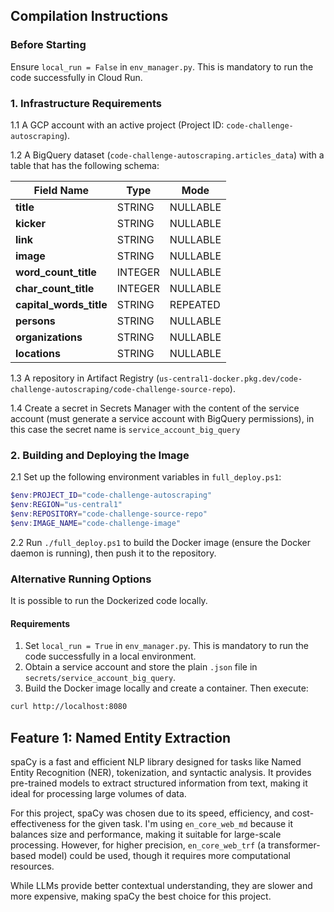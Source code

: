 ## Compilation Instructions

### Before Starting
Ensure `local_run = False` in `env_manager.py`. This is mandatory to run the code successfully in Cloud Run.

### 1. Infrastructure Requirements

1.1 A GCP account with an active project (Project ID: `code-challenge-autoscraping`).

1.2 A BigQuery dataset (`code-challenge-autoscraping.articles_data`) with a table that has the following schema:

| Field Name            | Type    | Mode     |
|-----------------------|---------|----------|
| **title**             | STRING  | NULLABLE |
| **kicker**            | STRING  | NULLABLE |
| **link**              | STRING  | NULLABLE |
| **image**             | STRING  | NULLABLE |
| **word_count_title**  | INTEGER | NULLABLE |
| **char_count_title**  | INTEGER | NULLABLE |
| **capital_words_title** | STRING  | REPEATED |
| **persons**           | STRING  | NULLABLE |
| **organizations**     | STRING  | NULLABLE |
| **locations**         | STRING  | NULLABLE |

1.3 A repository in Artifact Registry (`us-central1-docker.pkg.dev/code-challenge-autoscraping/code-challenge-source-repo`).

1.4 Create a secret in Secrets Manager with the content of the service account (must generate a service account with BigQuery permissions), in this case the secret name is `service_account_big_query`


### 2. Building and Deploying the Image

2.1 Set up the following environment variables in `full_deploy.ps1`:

```ps1
$env:PROJECT_ID="code-challenge-autoscraping"
$env:REGION="us-central1"
$env:REPOSITORY="code-challenge-source-repo"
$env:IMAGE_NAME="code-challenge-image"
```

2.2 Run `./full_deploy.ps1` to build the Docker image (ensure the Docker daemon is running), then push it to the repository.

### Alternative Running Options

It is possible to run the Dockerized code locally.

#### Requirements

1. Set `local_run = True` in `env_manager.py`. This is mandatory to run the code successfully in a local environment.
2. Obtain a service account and store the plain `.json` file in `secrets/service_account_big_query`.
3. Build the Docker image locally and create a container. Then execute:

```sh
curl http://localhost:8080
```

## Feature 1: Named Entity Extraction

spaCy is a fast and efficient NLP library designed for tasks like Named Entity Recognition (NER), tokenization, and syntactic analysis. It provides pre-trained models to extract structured information from text, making it ideal for processing large volumes of data.

For this project, spaCy was chosen due to its speed, efficiency, and cost-effectiveness for the given task. I'm using `en_core_web_md` because it balances size and performance, making it suitable for large-scale processing. However, for higher precision, `en_core_web_trf` (a transformer-based model) could be used, though it requires more computational resources.

While LLMs provide better contextual understanding, they are slower and more expensive, making spaCy the best choice for this project.
